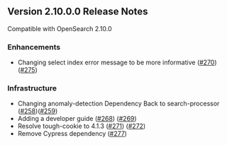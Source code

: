 ## Version 2.10.0.0 Release Notes

Compatible with OpenSearch 2.10.0

### Enhancements
* Changing select index error message to be more informative ([#270](https://github.com/opensearch-project/dashboards-search-relevance/pull/270)) ([#275](https://github.com/opensearch-project/dashboards-search-relevance/pull/275))

### Infrastructure
* Changing anomaly-detection Dependency Back to search-processor ([#258](https://github.com/opensearch-project/dashboards-search-relevance/pull/258))([#259](https://github.com/opensearch-project/dashboards-search-relevance/pull/259))
* Adding a developer guide ([#268](https://github.com/opensearch-project/dashboards-search-relevance/pull/268)) ([#269](https://github.com/opensearch-project/dashboards-search-relevance/pull/269))
* Resolve tough-cookie to 4.1.3 ([#271](https://github.com/opensearch-project/dashboards-search-relevance/pull/271)) ([#272](https://github.com/opensearch-project/dashboards-search-relevance/pull/272))
* Remove Cypress dependency ([#277](https://github.com/opensearch-project/dashboards-search-relevance/pull/277))
